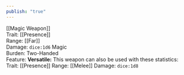 ```yaml
---
publish: "true"
---
```


[[Magic Weapon]]  
Trait: [[Presence]]  
Range: [[Far]]  
Damage: `dice:1d6` Magic  
Burden: Two-Handed  
Feature: **Versatile:**
	This weapon can also be used with these statistics: 
	Trait: [[Presence]] 
	Range: [[Melee]]
	Damage: `dice:1d8`